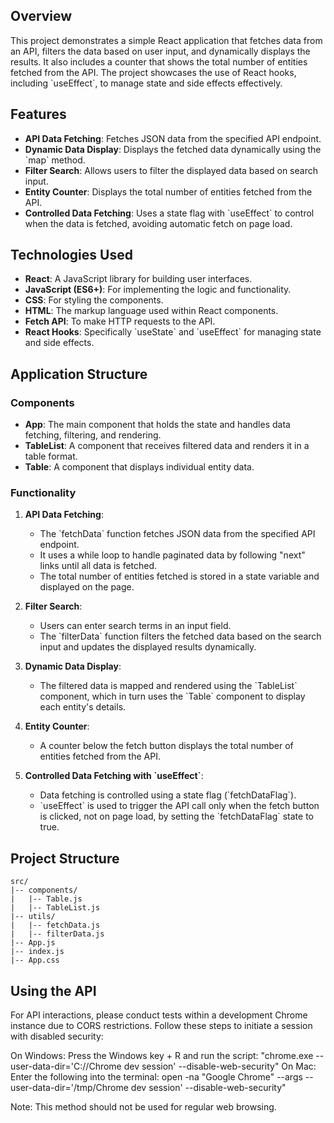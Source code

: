 ## Overview

This project demonstrates a simple React application that fetches data from an API, filters the data based on user input, and dynamically displays the results. It also includes a counter that shows the total number of entities fetched from the API. The project showcases the use of React hooks, including \`useEffect\`, to manage state and side effects effectively.

## Features

- **API Data Fetching**: Fetches JSON data from the specified API endpoint.
- **Dynamic Data Display**: Displays the fetched data dynamically using the \`map\` method.
- **Filter Search**: Allows users to filter the displayed data based on search input.
- **Entity Counter**: Displays the total number of entities fetched from the API.
- **Controlled Data Fetching**: Uses a state flag with \`useEffect\` to control when the data is fetched, avoiding automatic fetch on page load.

## Technologies Used

- **React**: A JavaScript library for building user interfaces.
- **JavaScript (ES6+)**: For implementing the logic and functionality.
- **CSS**: For styling the components.
- **HTML**: The markup language used within React components.
- **Fetch API**: To make HTTP requests to the API.
- **React Hooks**: Specifically \`useState\` and \`useEffect\` for managing state and side effects.

## Application Structure

### Components

- **App**: The main component that holds the state and handles data fetching, filtering, and rendering.
- **TableList**: A component that receives filtered data and renders it in a table format.
- **Table**: A component that displays individual entity data.

### Functionality

1. **API Data Fetching**:
   - The \`fetchData\` function fetches JSON data from the specified API endpoint.
   - It uses a while loop to handle paginated data by following "next" links until all data is fetched.
   - The total number of entities fetched is stored in a state variable and displayed on the page.

2. **Filter Search**:
   - Users can enter search terms in an input field.
   - The \`filterData\` function filters the fetched data based on the search input and updates the displayed results dynamically.

3. **Dynamic Data Display**:
   - The filtered data is mapped and rendered using the \`TableList\` component, which in turn uses the \`Table\` component to display each entity's details.

4. **Entity Counter**:
   - A counter below the fetch button displays the total number of entities fetched from the API.

5. **Controlled Data Fetching with \`useEffect\`**:
   - Data fetching is controlled using a state flag (\`fetchDataFlag\`).
   - \`useEffect\` is used to trigger the API call only when the fetch button is clicked, not on page load, by setting the \`fetchDataFlag\` state to true.


## Project Structure

```
src/
|-- components/
|   |-- Table.js
|   |-- TableList.js
|-- utils/
|   |-- fetchData.js
|   |-- filterData.js
|-- App.js
|-- index.js
|-- App.css
```

## Using the API

For API interactions, please conduct tests within a development Chrome instance due to CORS restrictions. Follow these steps to initiate a session with disabled security:

On Windows: Press the Windows key + R and run the script: "chrome.exe --user-data-dir='C://Chrome dev session' --disable-web-security"
On Mac: Enter the following into the terminal: open -na "Google Chrome" --args --user-data-dir='/tmp/Chrome dev session' --disable-web-security"

Note: This method should not be used for regular web browsing.